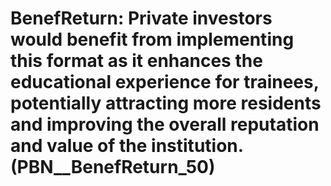 # BenefReturn: __Private investors would benefit from implementing this format as it enhances the educational experience for trainees, potentially attracting more residents and improving the overall reputation and value of the institution.__ (PBN__BenefReturn_50)

